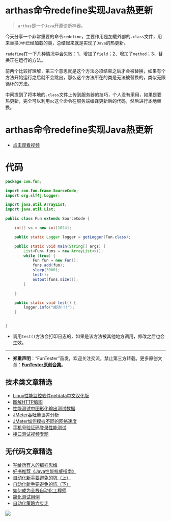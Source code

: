 # arthas命令redefine实现Java热更新


> `arthas`是一个`Java`开源诊断神器。

今天分享一个非常重要的命令`redefine`，主要作用是加载外部的`.class`文件，用来替换`JVM`已经加载的类，总结起来就是实现了`Java`的热更新。

`redefine`在一下几种情况中会失败：1、增加了`field`；2、增加了`method`；3、替换正在运行的方法。

前两个比较好理解，第三个意思就是这个方法必须结束之后才会被替换，如果有个方法开始运行之后就不会跳出，那么这个方法所在的类是无法被替换的，类似无限循环的方法。

中间提到了将本地的`.class`文件上传到服务器的技巧，个人没有采用，如果是要热更新，完全可以利用`mc`这个命令在服务端编译更新后的代码，然后进行本地替换。

# arthas命令redefine实现Java热更新

- [点击观看视频](https://mp.weixin.qq.com/s/2HUXfJhoUfg4yMzSoRHK9w)

# 代码


```Java
package com.fun;

import com.fun.frame.SourceCode;
import org.slf4j.Logger;

import java.util.ArrayList;
import java.util.List;

public class Fun extends SourceCode {

    int[] ss = new int[1024];

    public static Logger logger = getLogger(Fun.class);

    public static void main(String[] args) {
        List<Fun> funs = new ArrayList<>();
        while (true) {
            Fun fun = new Fun();
            funs.add(fun);
            sleep(3000);
            test();
            output(funs.size());
        }

    }

    public static void test() {
        logger.info("成功!!!");
    }


}

```

* 调用`test()`方法会打印日志的，如果是该方法被其他地方调用，修改之后也会生效。

---
* **郑重声明**：“FunTester”首发，欢迎关注交流，禁止第三方转载。更多原创文章：**[FunTester原创合集](https://mp.weixin.qq.com/s/Le-tpC79pIpacHXGOkkYWw)**。

## 技术类文章精选

- [Linux性能监控软件netdata中文汉化版](https://mp.weixin.qq.com/s/fdXtK-5WwKnxjLZdyg6-nA)
- [图解HTTP脑图](https://mp.weixin.qq.com/s/100Vm8FVEuXs0x6rDGTipw)
- [性能测试中图形化输出测试数据](https://mp.weixin.qq.com/s/EMvpYIsszdwBJFPIxztTvA)
- [JMeter吞吐量误差分析](https://mp.weixin.qq.com/s/jHKmFNrLmjpihnoigNNCSg)
- [JMeter如何模拟不同的网络速度](https://mp.weixin.qq.com/s/1FCwNN2htfTGF6ItdkcCzw)
- [手机号验证码登录性能测试](https://mp.weixin.qq.com/s/i-j8fJAdcsJ7v8XPOnPDAw)
- [接口测试视频专题](https://mp.weixin.qq.com/s/4mKpW3QiVRee3kcVOSraog)

## 无代码文章精选

- [写给所有人的编程思维](https://mp.weixin.qq.com/s/Oj33UCnYfbUgzsBzEm2GPQ)
- [好书推荐《Java性能权威指南》](https://mp.weixin.qq.com/s/YWd5Yx6n7887g1lMLTcsWQ)
- [自动化新手要避免的坑（上）](https://mp.weixin.qq.com/s/MjcX40heTRhEgCFhInoqYQ)
- [自动化新手要避免的坑（下）](https://mp.weixin.qq.com/s/azDUo1IO5JgkJIS9n1CMRg)
- [如何成为全栈自动化工程师](https://mp.weixin.qq.com/s/j2rQ3COFhg939KLrgKr_bg)
- [简化测试用例](https://mp.weixin.qq.com/s/BhwfDqhN9yoa3Iul_Eu5TA)
- [自动化策略六步走](https://mp.weixin.qq.com/s/He69k8iCKhTKD1j-yV6M5g)


![](https://mmbiz.qpic.cn/mmbiz_jpg/13eN86FKXzCxr0Sa2MXpNKicZE024zJm73r4hrjticMMYViagtaSXxwsyhmRmOrdXPXfS5zB2ILHtaqNSoWGRwa8Q/640?wx_fmt=jpeg&tp=webp&wxfrom=5&wx_lazy=1&wx_co=1)